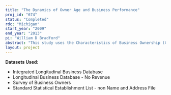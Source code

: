 ```yaml
---
title: "The Dynamics of Owner Age and Business Performance"
proj_id: "674"
status: "Completed"
rdc: "Michigan"
start_year: "2009"
end_year: "2013"
pi: "William D Bradford"
abstract: "This study uses the Characteristics of Business Ownership (CBO), the Survey of Business Ownership (SBO), the Integrated Longitudinal Business Database (ILBD), and the Business Register (BR) to examine the relationship between age and entrepreneurship. This research derives from a common question among scholars and practitioners: What owner traits predict business performance (e.g., employment, sales, profits, survival)? This study contributes to this research by using census data to test the strength of owner age in predicting business performance and by measuring the extent to which this relationship changed between 1982 and 2002. This research will obtain sales, employees, other available firm data for 2002, and the survival experience of the firm through 2006, or the latest available year. This study will also link the firms to improve the measures of business survival beyond the snapshots taken in 1986 and 1996. This research will use the linked data for longitudinal analyses of owner age and business performance. This will contribute to the understanding of business formation, early lifecycle dynamics of firms and the precursors to job creation in the U.S. economy. The project will create estimates of the impact of age of business owners on the performance of small businesses. It will also develop linkages between the SBO, the CBO, and the newly created ILBD. Using those linkages, it will enrich the 2002 SBO with variables which were not included in that survey, but were included in the earlier CBO surveys. This will enhance both the value of the 2002 SBO because of the inclusion of the new variables and the value of the earlier CBO surveys because of the existence of comparable data in another year. It will also enhance all three surveys by providing measures of firm survival and the transition from nonemployer to employer status."
layout: project
---
```


**Datasets Used:**

  - Integrated Longitudinal Business Database 
  - Longitudinal Business Database - No Revenue 
  - Survey of Business Owners 
  - Standard Statistical Establishment List - non Name and Address File 


